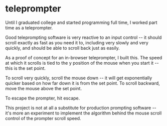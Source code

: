 teleprompter
============

Until I graduated college and started programming full time, I worked part time as a teleprompter.

Good teleprompting software is very reactive to an input control -- it should scroll exactly as fast as you need it to, including very slowly and very quickly, and should be able to scroll back just as easily.

As a proof of concept for an in-browser teleprompter, I built this. The speed at which it scrolls
is tied to the y position of the mouse when you start it -- this is the set point.

To scroll very quickly, scroll the mouse down -- it will get exponentially quicker based on how far 
down it is from the set point. To scroll backward, move the mouse above the set point.

To escape the prompter, hit escape.

This project is not at all a substitute for production prompting software -- it's more an experiment
to implement the algorithm behind the mouse scroll control of the prompter scroll speed.

